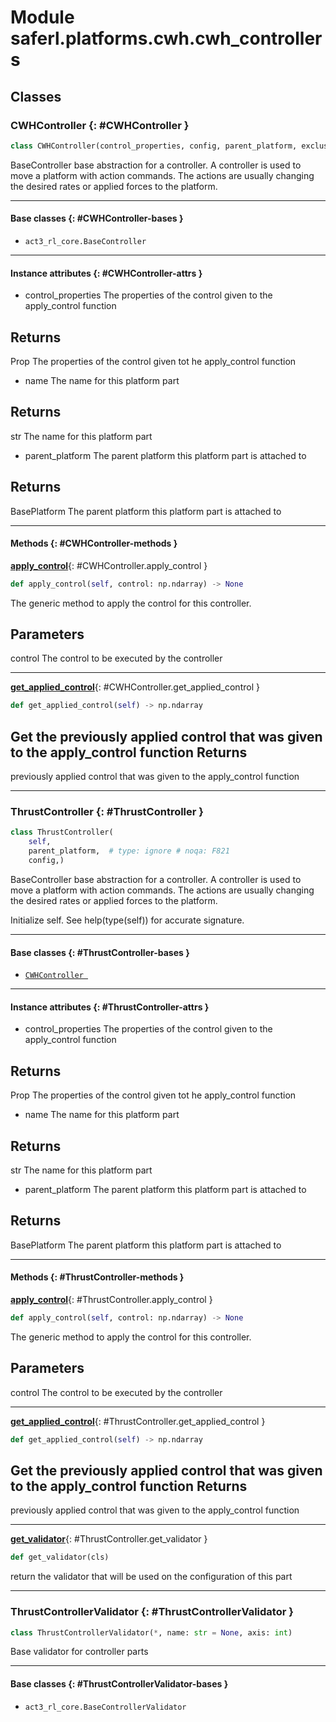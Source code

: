 # Module saferl.platforms.cwh.cwh_controllers


## Classes

### CWHController {: #CWHController }

```python
class CWHController(control_properties, config, parent_platform, exclusiveness=<act3_rl_core.simulators.base_parts.MutuallyExclusiveParts object at 0x7f5ab545bca0>)
```

BaseController base abstraction for a controller. A controller is used to move a platform with action commands.
The actions are usually changing the desired rates or applied forces to the platform.


------

#### Base classes {: #CWHController-bases }

* `act3_rl_core.BaseController`


------

#### Instance attributes {: #CWHController-attrs }

* control_properties The properties of the control given to the apply_control function

Returns
-------
Prop
    The properties of the control given tot he apply_control function

* name The name for this platform part

Returns
-------
str
    The name for this platform part

* parent_platform The parent platform this platform part is attached to

Returns
-------
BasePlatform
    The parent platform this platform part is attached to


------

#### Methods {: #CWHController-methods }

[**apply_control**](#CWHController.apply_control){: #CWHController.apply_control }

```python
def apply_control(self, control: np.ndarray) -> None
```

The generic method to apply the control for this controller.

Parameters
----------
control
    The control to be executed by the controller

------

[**get_applied_control**](#CWHController.get_applied_control){: #CWHController.get_applied_control }

```python
def get_applied_control(self) -> np.ndarray
```

Get the previously applied control that was given to the apply_control function
Returns
-------
previously applied control that was given to the apply_control function

------

### ThrustController {: #ThrustController }

```python
class ThrustController(
    self,
    parent_platform,  # type: ignore # noqa: F821
    config,)
```

BaseController base abstraction for a controller. A controller is used to move a platform with action commands.
The actions are usually changing the desired rates or applied forces to the platform.

Initialize self.  See help(type(self)) for accurate signature.


------

#### Base classes {: #ThrustController-bases }

* [`CWHController `](./#CWHController)


------

#### Instance attributes {: #ThrustController-attrs }

* control_properties The properties of the control given to the apply_control function

Returns
-------
Prop
    The properties of the control given tot he apply_control function

* name The name for this platform part

Returns
-------
str
    The name for this platform part

* parent_platform The parent platform this platform part is attached to

Returns
-------
BasePlatform
    The parent platform this platform part is attached to


------

#### Methods {: #ThrustController-methods }

[**apply_control**](#ThrustController.apply_control){: #ThrustController.apply_control }

```python
def apply_control(self, control: np.ndarray) -> None
```

The generic method to apply the control for this controller.

Parameters
----------
control
    The control to be executed by the controller

------

[**get_applied_control**](#ThrustController.get_applied_control){: #ThrustController.get_applied_control }

```python
def get_applied_control(self) -> np.ndarray
```

Get the previously applied control that was given to the apply_control function
Returns
-------
previously applied control that was given to the apply_control function

------

[**get_validator**](#ThrustController.get_validator){: #ThrustController.get_validator }

```python
def get_validator(cls)
```

return the validator that will be used on the configuration
of this part

------

### ThrustControllerValidator {: #ThrustControllerValidator }

```python
class ThrustControllerValidator(*, name: str = None, axis: int)
```

Base validator for controller parts


------

#### Base classes {: #ThrustControllerValidator-bases }

* `act3_rl_core.BaseControllerValidator`
